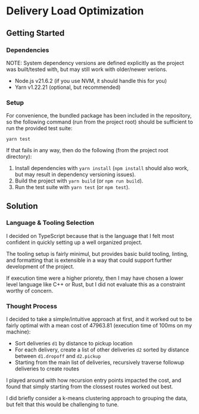 # Delivery Load Optimization

## Getting Started

### Dependencies

NOTE: System dependency versions are defined explicitly as the project was built/tested with, but may still work with older/newer verions.

- Node.js v21.6.2 (if you use NVM, it should handle this for you)
- Yarn v1.22.21 (optional, but recommended)

### Setup

For convenience, the bundled package has been included in the repository, so the following command (run from the project root) should be sufficient to run the provided test suite:

```
yarn test
```

If that fails in any way, then do the following (from the project root directory):

1. Install dependencies with `yarn install` (`npm install` should also work, but may result in dependency versioning issues).
2. Build the project with `yarn build` (or `npm run build`).
3. Run the test suite with `yarn test` (or `npm test`).

## Solution

### Language & Tooling Selection

I decided on TypeScript because that is the language that I felt most confident in quickly setting up a well organized project.

The tooling setup is fairly minimul, but provides basic build tooling, linting, and formatting that is extensible in a way that could support further development of the project.

If execution time were a higher priorety, then I may have chosen a lower level language like C++ or Rust, but I did not evaluate this as a constraint worthy of concern.

### Thought Process

I decided to take a simple/intuitive approach at first, and it worked out to be fairly optimal with a mean cost of 47963.81 (execution time of 100ms on my machine):

- Sort deliveries `d1` by distance to pickup location
- For each delivery, create a list of other deliveries `d2` sorted by distance between `d1.dropoff` and `d2.pickup`
- Starting from the main list of deliveries, recursively traverse followup deliveries to create routes

I played around with how recursion entry points impacted the cost, and found that simply starting from the clossest routes worked out best.

I did briefly consider a k-means clustering approach to grouping the data, but felt that this would be challenging to tune.
